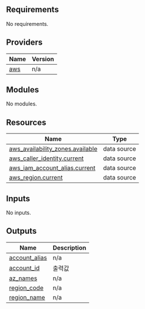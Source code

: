 <!-- BEGIN_TF_DOCS -->
## Requirements

No requirements.

## Providers

| Name | Version |
|------|---------|
| <a name="provider_aws"></a> [aws](#provider\_aws) | n/a |

## Modules

No modules.

## Resources

| Name | Type |
|------|------|
| [aws_availability_zones.available](https://registry.terraform.io/providers/hashicorp/aws/latest/docs/data-sources/availability_zones) | data source |
| [aws_caller_identity.current](https://registry.terraform.io/providers/hashicorp/aws/latest/docs/data-sources/caller_identity) | data source |
| [aws_iam_account_alias.current](https://registry.terraform.io/providers/hashicorp/aws/latest/docs/data-sources/iam_account_alias) | data source |
| [aws_region.current](https://registry.terraform.io/providers/hashicorp/aws/latest/docs/data-sources/region) | data source |

## Inputs

No inputs.

## Outputs

| Name | Description |
|------|-------------|
| <a name="output_account_alias"></a> [account\_alias](#output\_account\_alias) | n/a |
| <a name="output_account_id"></a> [account\_id](#output\_account\_id) | 출력값 |
| <a name="output_az_names"></a> [az\_names](#output\_az\_names) | n/a |
| <a name="output_region_code"></a> [region\_code](#output\_region\_code) | n/a |
| <a name="output_region_name"></a> [region\_name](#output\_region\_name) | n/a |
<!-- END_TF_DOCS -->
